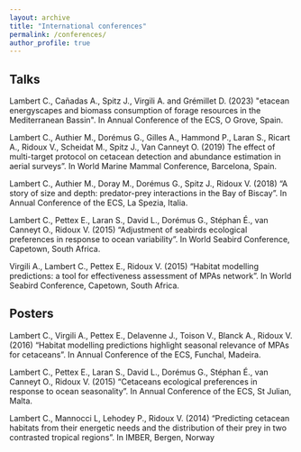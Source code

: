```yaml
---
layout: archive
title: "International conferences"
permalink: /conferences/
author_profile: true
---
```


Talks
-----
Lambert C., Cañadas A., Spitz J., Virgili A. and Grémillet D. (2023) "etacean energyscapes and biomass consumption of forage resources in the Mediterranean Bassin". In Annual Conference of the ECS, O Grove, Spain. 

Lambert C., Authier M., Dorémus G., Gilles A., Hammond P., Laran S., Ricart A., Ridoux V., Scheidat M., Spitz J., Van Canneyt O. (2019) The effect of multi-target protocol on cetacean detection and abundance estimation in aerial surveys”. In World Marine Mammal Conference, Barcelona, Spain.

Lambert C., Authier M., Doray M., Dorémus G., Spitz J., Ridoux V. (2018) “A story of size and depth: predator-prey interactions in the Bay of Biscay”. In Annual Conference of the ECS, La Spezia, Italia. 

Lambert C., Pettex E., Laran S., David L., Dorémus G., Stéphan É., van Canneyt O., Ridoux V. (2015) “Adjustment of seabirds ecological preferences in response to ocean variability”. In World Seabird Conference, Capetown, South Africa.

Virgili A., Lambert C., Pettex E., Ridoux V. (2015) “Habitat modelling predictions: a tool for effectiveness assessment of MPAs network”. In World Seabird Conference, Capetown, South Africa.

Posters
-----
Lambert C., Virgili A., Pettex E., Delavenne J., Toison V., Blanck A., Ridoux V. (2016) “Habitat modelling predictions highlight seasonal relevance of MPAs for cetaceans”. In Annual Conference of the ECS, Funchal, Madeira.

Lambert C., Pettex E., Laran S., David L., Dorémus G., Stéphan É., van Canneyt O., Ridoux V. (2015) “Cetaceans ecological preferences in response to ocean seasonality”. In Annual Conference of the ECS, St Julian, Malta.

Lambert C., Mannocci L, Lehodey P., Ridoux V. (2014) “Predicting cetacean habitats from their energetic needs and the distribution of their prey in two contrasted tropical regions”. In IMBER, Bergen, Norway
